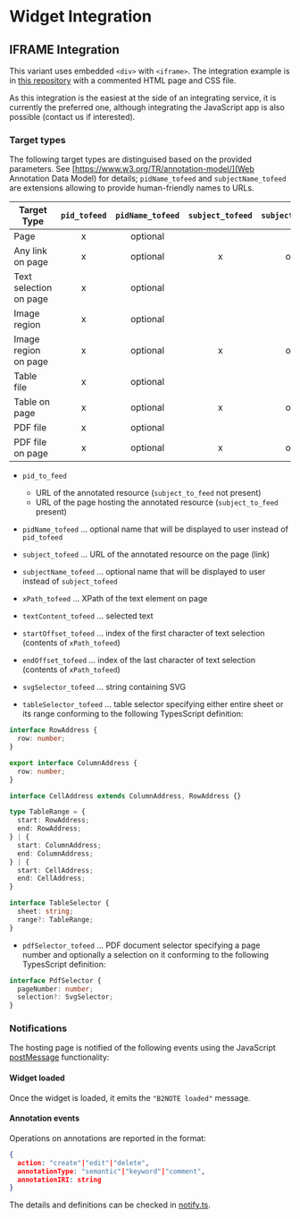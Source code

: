 # Widget Integration

## IFRAME Integration

This variant uses embedded `<div>` with `<iframe>`. The integration example is in [this repository](https://github.com/e-sdf/B2NOTE-Integration-Example) with a commented HTML page and CSS file.

As this integration is the easiest at the side of an integrating service, it is currently the preferred one, although integrating the JavaScript app is also possible (contact us if interested).

### Target types

The following target types are distinguised based on the provided parameters. See [https://www.w3.org/TR/annotation-model/](Web Annotation Data Model) for details; `pidName_tofeed` and `subjectName_tofeed` are extensions allowing to provide human-friendly names to URLs. 

| Target Type                   | `pid_tofeed` | `pidName_tofeed` | `subject_tofeed` | `subjectName_tofeed` | `xPath_tofeed` | `textContent_tofeed` | `startOffset_tofeed` | `endOffset_tofeed` | `svgSelector_tofeed` | `tableSelector_tofeed` | `pdfSelector_tofeed` |
| ----------------------------- | :----------: | :--------------: | :--------------: | :------------------: | :------------: | :------------------: | :------------------: | :----------------: | :------------------: | :--------------------: | :------------------: |
| Page                          |      x       |   optional       |                  |                      |                |                      |                      |                    |                      |                        |                      |
| Any link on page              |      x       |   optional       |        x         |      optional        |                |                      |                      |                    |                      |                        |                      |
| Text selection on page        |      x       |   optional       |                  |                      |       x        |          x           |         x            |         x          |                      |                        |                      |
| Image region                  |      x       |   optional       |                  |                      |                |                      |                      |                    |          x           |                        |                      |
| Image region on page          |      x       |   optional       |        x         |      optional        |                |                      |                      |                    |          x           |                        |                      |
| Table file                    |      x       |   optional       |                  |                      |                |                      |                      |                    |                      |           x            |                      |
| Table on page                 |      x       |   optional       |        x         |      optional        |                |                      |                      |                    |                      |           x            |                      |
| PDF file                      |      x       |   optional       |                  |                      |                |                      |                      |                    |                      |                        |           x          |
| PDF file on page              |      x       |   optional       |        x         |      optional        |                |                      |                      |                    |                      |                        |           x          |

- `pid_to_feed`
  - URL of the annotated resource (`subject_to_feed` not present)
  - URL of the page hosting the annotated resource (`subject_to_feed` present) 

- `pidName_tofeed` ... optional name that will be displayed to user instead of `pid_tofeed`
- `subject_tofeed` ... URL of the annotated resource on the page (link)
- `subjectName_tofeed` ... optional name that will be displayed to user instead of `subject_tofeed`
- `xPath_tofeed` ... XPath of the text element on page
- `textContent_tofeed` ... selected text
- `startOffset_tofeed` ... index of the first character of text selection (contents of `xPath_tofeed`)
- `endOffset_tofeed` ... index of the last character of text selection (contents of `xPath_tofeed`)
- `svgSelector_tofeed` ... string containing SVG
- `tableSelector_tofeed` ... table selector specifying either entire sheet or its range conforming to the following TypesScript definition:

```typescript
interface RowAddress {
  row: number;
}

export interface ColumnAddress {
  row: number;
}

interface CellAddress extends ColumnAddress, RowAddress {}

type TableRange = {
  start: RowAddress;
  end: RowAddress;
} | {
  start: ColumnAddress;
  end: ColumnAddress;
} | {
  start: CellAddress;
  end: CellAddress;
}

interface TableSelector {
  sheet: string;
  range?: TableRange;
}
```

- `pdfSelector_tofeed` ... PDF document selector specifying a page number and optionally a selection on it conforming to the following TypesScript definition:

```typescript
interface PdfSelector {
  pageNumber: number;
  selection?: SvgSelector;
}
```

### Notifications

The hosting page is notified of the following events using the JavaScript [postMessage](https://developer.mozilla.org/en-US/docs/Web/API/Window/postMessage) functionality:

#### Widget loaded

Once the widget is loaded, it emits the `"B2NOTE loaded"` message.

#### Annotation events

Operations on annotations are reported in the format:

```json
{
  action: "create"|"edit"|"delete",
  annotationType: "semantic"|"keyword"|"comment",
  annotationIRI: string
}
```
The details and definitions can be checked in [notify.ts](https://github.com/e-sdf/b2note-client-lib/blob/master/src/client/components/notify.ts).

